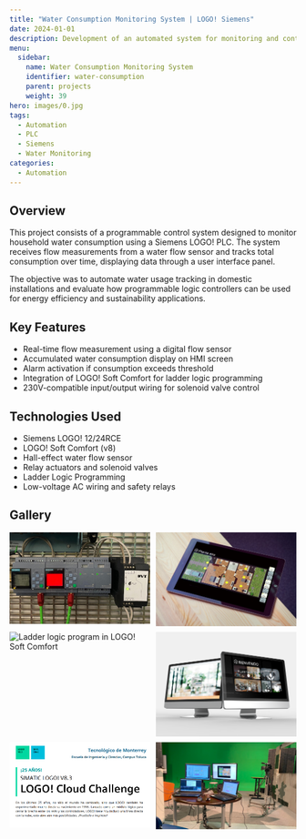 ```yaml
---
title: "Water Consumption Monitoring System | LOGO! Siemens"
date: 2024-01-01
description: Development of an automated system for monitoring and controlling residential water usage using a Siemens LOGO! PLC and flow sensors.
menu:
  sidebar:
    name: Water Consumption Monitoring System
    identifier: water-consumption
    parent: projects
    weight: 39
hero: images/0.jpg
tags:
  - Automation
  - PLC
  - Siemens
  - Water Monitoring
categories:
  - Automation
---
```


## Overview

This project consists of a programmable control system designed to monitor household water consumption using a Siemens LOGO! PLC. The system receives flow measurements from a water flow sensor and tracks total consumption over time, displaying data through a user interface panel.

The objective was to automate water usage tracking in domestic installations and evaluate how programmable logic controllers can be used for energy efficiency and sustainability applications.

## Key Features

- Real-time flow measurement using a digital flow sensor  
- Accumulated water consumption display on HMI screen  
- Alarm activation if consumption exceeds threshold  
- Integration of LOGO! Soft Comfort for ladder logic programming  
- 230V-compatible input/output wiring for solenoid valve control  

## Technologies Used

- Siemens LOGO! 12/24RCE  
- LOGO! Soft Comfort (v8)  
- Hall-effect water flow sensor  
- Relay actuators and solenoid valves  
- Ladder Logic Programming  
- Low-voltage AC wiring and safety relays  

## Gallery

<div style="display: grid; grid-template-columns: repeat(auto-fit, minmax(200px, 1fr)); gap: 10px;">
  <img src="images/0.jpg" alt="Overview of the LOGO! PLC setup">
  <img src="images/1.jpg" alt="Internal wiring and I/O configuration">
  <img src="images/2.jpg" alt="Ladder logic program in LOGO! Soft Comfort">
  <img src="images/3.jpg" alt="Installed system with water flow sensor">
  <img src="images/4.jpg" alt="HMI interface for consumption visualization">
  <img src="images/5.jpg" alt="System testing in residential setup">
</div>
